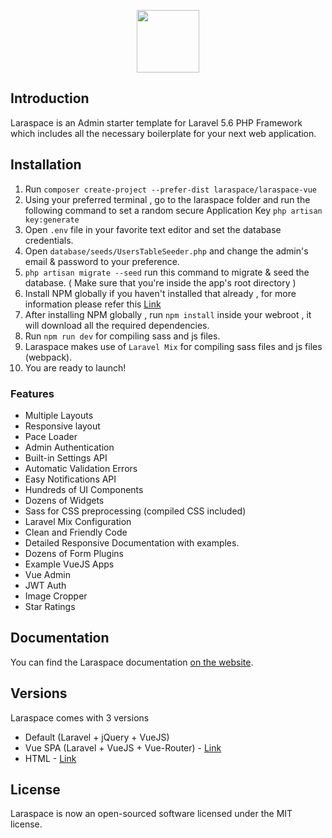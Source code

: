 <p align="center"><img height="100px" src="https://res.cloudinary.com/bytefury/image/upload/v1545225776/laraspace-logo_cvcsex.png"></p>

## Introduction

Laraspace is an Admin starter template for Laravel 5.6 PHP Framework which includes all the necessary boilerplate for your next web application.

## Installation

1. Run `composer create-project --prefer-dist laraspace/laraspace-vue`
2. Using your preferred terminal , go to the laraspace folder and run the following command to set a random secure Application Key `php artisan key:generate`
3. Open `.env` file in your favorite text editor and set the database credentials.
4. Open `database/seeds/UsersTableSeeder.php` and change the admin's email & password to your preference.
5. `php artisan migrate --seed` run this command to migrate & seed the database. ( Make sure that you're inside the app's root directory )
6. Install NPM globally if you haven't installed that already , for more information please refer this [Link](https://docs.npmjs.com/downloading-and-installing-node-js-and-npm)
7. After installing NPM globally , run `npm install` inside your webroot , it will download all the required dependencies.
8. Run `npm run dev` for compiling sass and js files.
9. Laraspace makes use of `Laravel Mix` for compiling sass files and js files (webpack).
10. You are ready to launch!

### Features

- Multiple Layouts
- Responsive layout
- Pace Loader
- Admin Authentication
- Built-in Settings API
- Automatic Validation Errors
- Easy Notifications API
- Hundreds of UI Components
- Dozens of Widgets
- Sass for CSS preprocessing (compiled CSS included)
- Laravel Mix Configuration
- Clean and Friendly Code
- Detailed Responsive Documentation with examples.
- Dozens of Form Plugins
- Example VueJS Apps
- Vue Admin
- JWT Auth
- Image Cropper
- Star Ratings

## Documentation

You can find the Laraspace documentation <a href="http://docs.laraspace.in" target="_blank">on the website</a>.

## Versions

Laraspace comes with 3 versions

- Default (Laravel + jQuery + VueJS)
- Vue SPA (Laravel + VueJS + Vue-Router) - [Link](http://github.com/laraspace/laraspace-vue)
- HTML - [Link](http://github.com/laraspace/laraspace-html)

## License

Laraspace is now an open-sourced software licensed under the MIT license.
